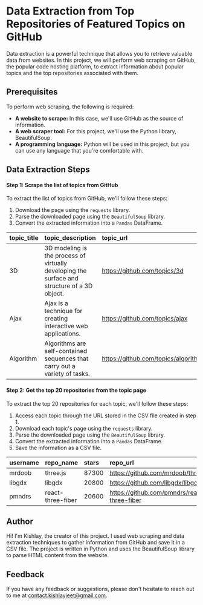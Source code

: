 # Data Extraction from Top Repositories of Featured Topics on GitHub

Data extraction is a powerful technique that allows you to retrieve valuable data from websites. In this project, we will perform web scraping on GitHub, the popular code hosting platform, to extract information about popular topics and the top repositories associated with them.

## Prerequisites

To perform web scraping, the following is required:

- **A website to scrape:** In this case, we'll use GitHub as the source of information.
- **A web scraper tool:** For this project, we'll use the Python library, BeautifulSoup.
- **A programming language:** Python will be used in this project, but you can use any language that you're comfortable with.

## Data Extraction Steps

#### Step 1: Scrape the list of topics from GitHub

To extract the list of topics from GitHub, we'll follow these steps:

1. Download the page using the `requests` library.
2. Parse the downloaded page using the `BeautifulSoup` library.
3. Convert the extracted information into a `Pandas` DataFrame.

| topic_title | topic_description                                                                            | topic_url                           |
| :---------- | :------------------------------------------------------------------------------------------- | :---------------------------------- |
| 3D          | 3D modeling is the process of virtually developing the surface and structure of a 3D object. | https://github.com/topics/3d        |
| Ajax        | Ajax is a technique for creating interactive web applications.                               | https://github.com/topics/ajax      |
| Algorithm   | Algorithms are self-contained sequences that carry out a variety of tasks.                   | https://github.com/topics/algorithm |

#### Step 2: Get the top 20 repositories from the topic page

To extract the top 20 repositories for each topic, we'll follow these steps:

1. Access each topic through the URL stored in the CSV file created in step 1.
2. Download each topic's page using the `requests` library.
3. Parse the downloaded page using the `BeautifulSoup` library.
4. Convert the extracted information into a `Pandas` DataFrame.
5. Save the information as a CSV file.

| username | repo_name         | stars | repo_url                                    |
| :------- | :---------------- | :---- | :------------------------------------------ |
| mrdoob   | three.js          | 87300 | https://github.com/mrdoob/three.js          |
| libgdx   | libgdx            | 20800 | https://github.com/libgdx/libgdx            |
| pmndrs   | react-three-fiber | 20600 | https://github.com/pmndrs/react-three-fiber |

## Author

Hi! I'm Kishlay, the creator of this project. I used web scraping and data extraction techniques to gather information from GitHub and save it in a CSV file. The project is written in Python and uses the BeautifulSoup library to parse HTML content from the website.

## Feedback

If you have any feedback or suggestions, please don't hesitate to reach out to me at contact.kishlayjeet@gmail.com.
